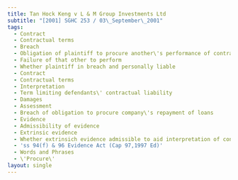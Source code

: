 ```yaml
---
title: Tan Hock Keng v L & M Group Investments Ltd
subtitle: "[2001] SGHC 253 / 03\_September\_2001"
tags:
  - Contract
  - Contractual terms
  - Breach
  - Obligation of plaintiff to procure another\'s performance of contract
  - Failure of that other to perform
  - Whether plaintiff in breach and personally liable
  - Contract
  - Contractual terms
  - Interpretation
  - Term limiting defendants\' contractual liability
  - Damages
  - Assessment
  - Breach of obligation to procure company\'s repayment of loans
  - Evidence
  - Admissibility of evidence
  - Extrinsic evidence
  - Whether extrinsich evidence admissible to aid interpretation of contract
  - 'ss 94(f) & 96 Evidence Act (Cap 97,1997 Ed)'
  - Words and Phrases
  - \'Procure\'
layout: single
---
```


